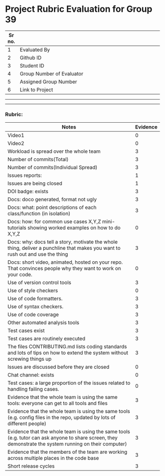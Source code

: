 # Project Rubric Evaluation for Group 39

|Sr no.| <div style="width:500px"></div> |<div style="width:500px"></div> |
|-----|----------------|----------------|
|1| Evaluated By  |Ankur Banerji|
|2| Github ID | ankurbanerji3 |
|3| Student ID | abaner24, 200475910 |
|4| Group Number of Evaluator | 10 |
|5| Assigned Group Number | 39 |
|6| Link to Project | [Group 39](https://github.com/yagmurbbayraktar/CSC510_HW2_3_4_5) |

******
******

### Rubric:


|Notes|Evidence|
|-----|---------|
|Video1|0| N/A | 
|Video2|0| N/A | 
|Workload is spread over the whole team |3| Yes => [Contributor Statistics](https://github.com/yagmurbbayraktar/CSC510_HW2_3_4_5/graphs/contributors) |
|Number of commits(Total)|3| 168 commits |
|Number of commits(Individual Spread)|3| wangz35 ---> 109 <br> yagmurbbayraktar ---> 28 <br> Nisanchhetri ---> 17 <br> priyamshah0709 ---> 14|
|Issues reports: |1| 0 ---> open <br> 0 ---> closed |
|Issues are being closed|1| N/A |
|DOI badge: exists|3| ([Yes](https://zenodo.org/record/7094931#.YzXz33bMK3A)) |
|Docs: doco generated, format not ugly |3| Yes |
|Docs: what: point descriptions of each class/function (in isolation) |3| Yes |
|Docs: how: for common use cases X,Y,Z mini-tutorials showing worked examples on how to do X,Y,Z|0| N/A | 
|Docs: why: docs tell a story, motivate the whole thing, deliver a punchline that makes you want to rush out and use the thing|3| Yes |
|Docs: short video, animated, hosted on your repo. That convinces people why they want to work on your code.|0| N/A |
|Use of version control tools|3| Yes |
|Use of style checkers |0| N/A |
|Use of code formatters. |3| Yes |
|Use of syntax checkers. |3| Yes |
|Use of code coverage |3| Yes |
|Other automated analysis tools|3| Yes |
|Test cases exist|3| Yes |
|Test cases are routinely executed|3| Yes |
|The files CONTRIBUTING.md lists coding standards and lots of tips on how to extend the system without screwing things up|3| Yes |
|Issues are discussed before they are closed|0| N/A |
|Chat channel: exists|0| No |
|Test cases: a large proportion of the issues related to handling failing cases.|0| N/A |
|Evidence that the whole team is using the same tools: everyone can get to all tools and files|3| Yes |
|Evidence that the whole team is using the same tools (e.g. config files in the repo, updated by lots of different people)|3| Yes |
|Evidence that the whole team is using the same tools (e.g. tutor can ask anyone to share screen, they demonstrate the system running on their computer)|3| Yes |
|Evidence that the members of the team are working across multiple places in the code base|3| Yes |
|Short release cycles |3| Yes |
